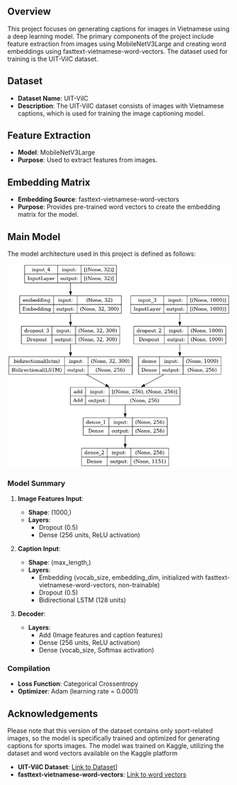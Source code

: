 ## Overview

This project focuses on generating captions for images in Vietnamese using a deep learning model. The primary components of the project include feature extraction from images using MobileNetV3Large and creating word embeddings using fasttext-vietnamese-word-vectors. The dataset used for training is the UIT-ViIC dataset.

## Dataset

- **Dataset Name**: UIT-ViIC
- **Description**: The UIT-ViIC dataset consists of images with Vietnamese captions, which is used for training the image captioning model.

## Feature Extraction

- **Model**: MobileNetV3Large
- **Purpose**: Used to extract features from images.

## Embedding Matrix

- **Embedding Source**: fasttext-vietnamese-word-vectors
- **Purpose**: Provides pre-trained word vectors to create the embedding matrix for the model.

## Main Model

The model architecture used in this project is defined as follows:

![Model Architecture](output/model.png)

### Model Summary

1. **Image Features Input**:
    - **Shape**: (1000,)
    - **Layers**:
        - Dropout (0.5)
        - Dense (256 units, ReLU activation)

2. **Caption Input**:
    - **Shape**: (max_length,)
    - **Layers**:
        - Embedding (vocab_size, embedding_dim, initialized with fasttext-vietnamese-word-vectors, non-trainable)
        - Dropout (0.5)
        - Bidirectional LSTM (128 units)

3. **Decoder**:
    - **Layers**:
        - Add (Image features and caption features)
        - Dense (256 units, ReLU activation)
        - Dense (vocab_size, Softmax activation)

### Compilation
- **Loss Function**: Categorical Crossentropy
- **Optimizer**: Adam (learning rate = 0.0001)

## Acknowledgements
Please note that this version of the dataset contains only sport-related images, so the model is specifically trained and optimized for generating captions for sports images. The model was trained on Kaggle, utilizing the dataset and word vectors available on the Kaggle platform

- **UIT-ViIC Dataset**: [Link to Dataset](https://www.kaggle.com/datasets/vitngquang/uit-viic-v1-0-vietnamese-image-captioning)]
- **fasttext-vietnamese-word-vectors**: [Link to word vectors](https://www.kaggle.com/datasets/aeryss/fasttext-vietnamese-word-vectors-full)

